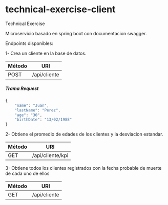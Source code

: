 # technical-exercise-client
Technical Exercise 

Microservicio basado en spring boot con documentacion swagger.

Endpoints disponibles:

1- Crea un cliente en la base de datos.

| Método | URI |
|--------|-----|
|POST|/api/cliente|

##### Trama Request

```javascript
{
    "name": "Juan",
    "lastName": "Perez",
    "age": "30",
    "birthDate": "13/02/1988"
}
```

2- Obtiene el promedio de edades de los clientes y la desviacion estandar.

| Método | URI |
|--------|-----|
|GET|/api/cliente/kpi|

3- Obtiene todos los clientes registrados con la fecha probable de muerte de cada uno de ellos

| Método | URI |
|--------|-----|
|GET|/api/cliente|
